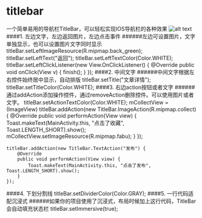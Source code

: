 # titlebar
一个简单易用的导航栏TitleBar，可以轻松实现IOS导航栏的各种效果
![alt text](http://7xnkdt.com1.z0.glb.clouddn.com/pic.png "Title")
####1. 左边文字，左边返回图片，左边点击事件
######左边可设置图片，文字单独显示，也可以设置图片文字同时显示
    titleBar.setLeftImageResource(R.mipmap.back_green);
    titleBar.setLeftText("返回");
    titleBar.setLeftTextColor(Color.WHITE);
    titleBar.setLeftClickListener(new View.OnClickListener() {
        @Override
        public void onClick(View v) {
            finish();
        }
    });
####2. 中间文字
######中间文字根据左右控件始终居中显示，自动排版
    titleBar.setTitle("文章详情");
    titleBar.setTitleColor(Color.WHITE);
####3. 右边action按钮或者文字
######通过addAction添加操作控件，通过removeAction删除控件。可以使用图片或者文字。
    titleBar.setActionTextColor(Color.WHITE);
    mCollectView = (ImageView) titleBar.addAction(new TitleBar.ImageAction(R.mipmap.collect) {
        @Override
        public void performAction(View view) {
            Toast.makeText(MainActivity.this, "点击了收藏", Toast.LENGTH_SHORT).show();
            mCollectView.setImageResource(R.mipmap.fabu);
        }
    });

    titleBar.addAction(new TitleBar.TextAction("发布") {
        @Override
        public void performAction(View view) {
            Toast.makeText(MainActivity.this, "点击了发布", Toast.LENGTH_SHORT).show();
        }
    });
####4. 下划分割线
    titleBar.setDividerColor(Color.GRAY);
####5. 一行代码适配沉浸式
######如果你的项目使用了沉浸式，布局时候加上这行代码，TitleBar会自动填充状态栏
    titleBar.setImmersive(true);
